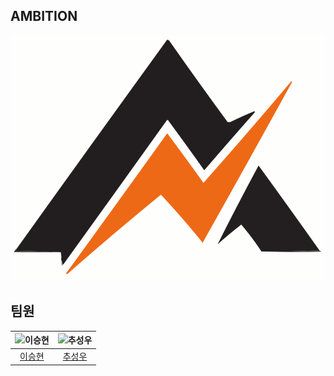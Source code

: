 ## AMBITION

![썸네일](./Logo2.svg)

## 팀원
|![이승현](https://avatars.githubusercontent.com/u/82251632?v=4)|![추성우](https://avatars.githubusercontent.com/u/126847458?v=4)
|:-:|:-:|
|[이승현](https://github.com/jamkris)|[추성우](https://github.com/chooseongwoo)